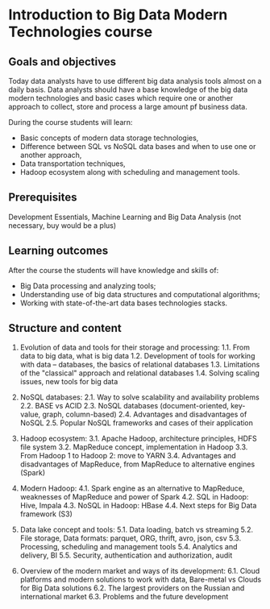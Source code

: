 # Introduction to Big Data Modern Technologies course
## Goals and objectives

Today data analysts have to use different big data analysis tools almost on a daily basis. Data analysts should have a base knowledge of the big data modern technologies and basic cases which require one or another approach to collect, store and process a large amount pf business data.

During the course students will learn:
- Basic concepts of modern data storage technologies,
- Difference between SQL vs NoSQL data bases and when to use one or another approach,
- Data transportation techniques,
- Hadoop ecosystem along with scheduling and management tools.

## Prerequisites 

Development Essentials, Machine Learning and Big Data Analysis (not necessary, buy would be a plus)

## Learning outcomes

After the course the students will have knowledge and skills of:
- Big Data processing and analyzing tools;
- Understanding use of big data structures and computational algorithms;
- Working with state-of-the-art data bases technologies stacks.

## Structure and content

1. Evolution of data and tools for their storage and processing:
  1.1. From data to big data, what is big data
  1.2. Development of tools for working with data – databases, the basics of relational databases
  1.3. Limitations of the "classical" approach and relational databases
  1.4. Solving scaling issues, new tools for big data

2. NoSQL databases:
2.1. Way to solve scalability and availability problems
2.2. BASE vs ACID
2.3. NoSQL databases (document-oriented, key-value, graph, column-based)
2.4. Advantages and disadvantages of NoSQL
2.5. Popular NoSQL frameworks and cases of their application

3. Hadoop ecosystem:
3.1. Apache Hadoop, architecture principles, HDFS file system
3.2. MapReduce concept, implementation in Hadoop
3.3. From Hadoop 1 to Hadoop 2: move to YARN
3.4. Advantages and disadvantages of MapReduce, from MapReduce to alternative engines (Spark)

4. Modern Hadoop:
4.1. Spark engine as an alternative to MapReduce, weaknesses of MapReduce and power of Spark
4.2. SQL in Hadoop: Hive, Impala
4.3. NoSQL in Hadoop: HBase
4.4. Next steps for Big Data framework (S3)

5. Data lake concept and tools:
5.1. Data loading, batch vs streaming
5.2. File storage, Data formats: parquet, ORG, thrift, avro, json, csv
5.3. Processing, scheduling and management tools
5.4. Analytics and delivery, BI
5.5. Security, authentication and authorization, audit

6. Overview of the modern market and ways of its development:
6.1. Cloud platforms and modern solutions to work with data, Bare-metal vs Clouds for Big Data solutions
6.2. The largest providers on the Russian and international market
6.3. Problems and the future development
